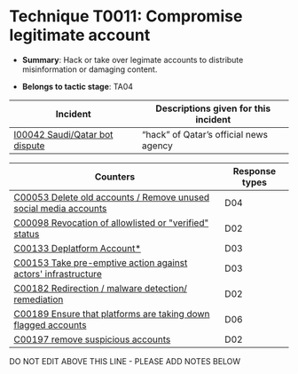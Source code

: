 # Technique T0011: Compromise legitimate account

* **Summary**: Hack or take over legimate accounts to distribute misinformation or damaging content. 

* **Belongs to tactic stage**: TA04


| Incident | Descriptions given for this incident |
| -------- | -------------------- |
| [I00042 Saudi/Qatar bot dispute](../generated_pages/incidents/I00042.md) | “hack” of Qatar’s official news agency |



| Counters | Response types |
| -------- | -------------- |
| [C00053 Delete old accounts / Remove unused social media accounts](../generated_pages/counters/C00053.md) | D04 |
| [C00098 Revocation of allowlisted or "verified" status](../generated_pages/counters/C00098.md) | D02 |
| [C00133 Deplatform Account*](../generated_pages/counters/C00133.md) | D03 |
| [C00153 Take pre-emptive action against actors' infrastructure](../generated_pages/counters/C00153.md) | D03 |
| [C00182 Redirection / malware detection/ remediation](../generated_pages/counters/C00182.md) | D02 |
| [C00189 Ensure that platforms are taking down flagged accounts](../generated_pages/counters/C00189.md) | D06 |
| [C00197 remove suspicious accounts](../generated_pages/counters/C00197.md) | D02 |


DO NOT EDIT ABOVE THIS LINE - PLEASE ADD NOTES BELOW